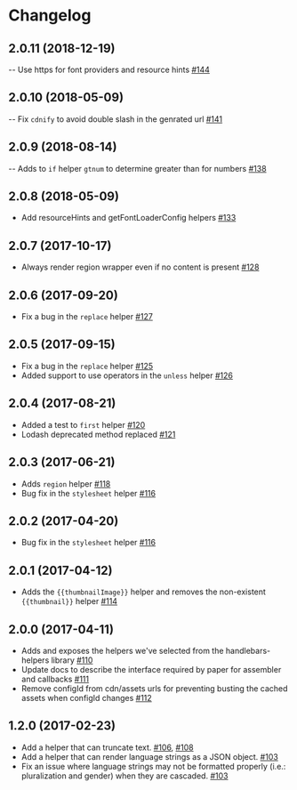 # Changelog

## 2.0.11 (2018-12-19)
-- Use https for font providers and resource hints [#144](https://github.com/bigcommerce/paper/pull/144)

## 2.0.10 (2018-05-09)
-- Fix `cdnify` to avoid double slash in the genrated url [#141](https://github.com/bigcommerce/paper/pull/141)

## 2.0.9 (2018-08-14)
-- Adds to `if` helper `gtnum` to determine greater than for numbers [#138](https://github.com/bigcommerce/paper/pull/138)

## 2.0.8 (2018-05-09)
- Add resourceHints and getFontLoaderConfig helpers [#133](https://github.com/bigcommerce/paper/pull/133)

## 2.0.7 (2017-10-17)
- Always render region wrapper even if no content is present [#128](https://github.com/bigcommerce/paper/pull/128)

## 2.0.6 (2017-09-20)
- Fix a bug in the `replace` helper [#127](https://github.com/bigcommerce/paper/pull/127)

## 2.0.5 (2017-09-15)
- Fix a bug in the `replace` helper [#125](https://github.com/bigcommerce/paper/pull/125)
- Added support to use operators in the `unless` helper [#126](https://github.com/bigcommerce/paper/pull/126)

## 2.0.4 (2017-08-21)
- Added a test to `first` helper [#120](https://github.com/bigcommerce/paper/pull/120)
- Lodash deprecated method replaced [#121](https://github.com/bigcommerce/paper/pull/121)

## 2.0.3 (2017-06-21)
- Adds `region` helper [#118](https://github.com/bigcommerce/paper/pull/118)
- Bug fix in the `stylesheet` helper [#116](https://github.com/bigcommerce/paper/pull/116)

## 2.0.2 (2017-04-20)
- Bug fix in the `stylesheet` helper [#116](https://github.com/bigcommerce/paper/pull/116)

## 2.0.1 (2017-04-12)
- Adds the `{{thumbnailImage}}` helper and removes the non-existent `{{thumbnail}}` helper [#114](https://github.com/bigcommerce/paper/pull/114)

## 2.0.0 (2017-04-11)
- Adds and exposes the helpers we've selected from the handlebars-helpers library [#110](https://github.com/bigcommerce/paper/pull/110)
- Update docs to describe the interface required by paper for assembler and callbacks [#111](https://github.com/bigcommerce/paper/pull/111)
- Remove configId from cdn/assets urls for preventing busting the cached assets when configId changes [#112](https://github.com/bigcommerce/paper/pull/112)

## 1.2.0 (2017-02-23)
- Add a helper that can truncate text. [#106](https://github.com/bigcommerce/paper/pull/106), [#108](https://github.com/bigcommerce/paper/pull/108)
- Add a helper that can render language strings as a JSON object. [#103](https://github.com/bigcommerce/paper/pull/103)
- Fix an issue where language strings may not be formatted properly (i.e.: pluralization and gender) when they are cascaded. [#103](https://github.com/bigcommerce/paper/pull/103)
